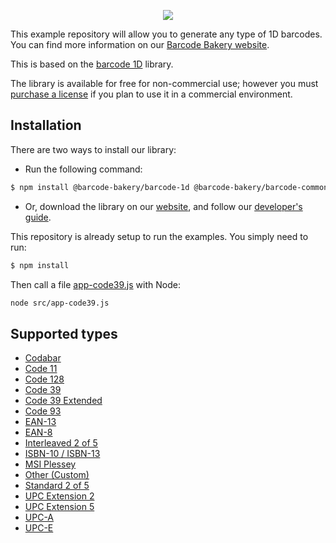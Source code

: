 <p align="center"><a href="https://www.barcodebakery.com" target="_blank">
    <img src="https://www.barcodebakery.com/images/BCG-Logo-SQ-GitHub.svg">
</a></p>

This example repository will allow you to generate any type of 1D barcodes. You can find more information on our [Barcode Bakery website][1].

This is based on the [barcode 1D][2] library.

The library is available for free for non-commercial use; however you must [purchase a license][3] if you plan to use it in a commercial environment.

Installation
------------
There are two ways to install our library:

* Run the following command:
```bash
$ npm install @barcode-bakery/barcode-1d @barcode-bakery/barcode-common
```
* Or, download the library on our [website][4], and follow our [developer's guide][5].

This repository is already setup to run the examples. You simply need to run:
```bash
$ npm install
```

Then call a file [app-code39.js][26] with Node:
```bash
node src/app-code39.js
```

Supported types
---------------
* [Codabar][6]
* [Code 11][7]
* [Code 128][8]
* [Code 39][9]
* [Code 39 Extended][10]
* [Code 93][11]
* [EAN-13][12]
* [EAN-8][13]
* [Interleaved 2 of 5][16]
* [ISBN-10 / ISBN-13][17]
* [MSI Plessey][18]
* [Other (Custom)][19]
* [Standard 2 of 5][21]
* [UPC Extension 2][22]
* [UPC Extension 5][23]
* [UPC-A][24]
* [UPC-E][25]


[1]: https://www.barcodebakery.com
[2]: https://github.com/barcode-bakery/barcode-nodejs-1d/
[3]: https://www.barcodebakery.com/en/purchase
[4]: https://www.barcodebakery.com/en/download
[5]: https://www.barcodebakery.com/en/docs/nodejs/guide
[6]: https://www.barcodebakery.com/en/docs/nodejs/barcode/codabar/api
[7]: https://www.barcodebakery.com/en/docs/nodejs/barcode/code11/api
[8]: https://www.barcodebakery.com/en/docs/nodejs/barcode/code128/api
[9]: https://www.barcodebakery.com/en/docs/nodejs/barcode/code39/api
[10]: https://www.barcodebakery.com/en/docs/nodejs/barcode/code39extended/api
[11]: https://www.barcodebakery.com/en/docs/nodejs/barcode/code93/api
[12]: https://www.barcodebakery.com/en/docs/nodejs/barcode/ean13/api
[13]: https://www.barcodebakery.com/en/docs/nodejs/barcode/ean8/api
[16]: https://www.barcodebakery.com/en/docs/nodejs/barcode/i25/api
[17]: https://www.barcodebakery.com/en/docs/nodejs/barcode/isbn/api
[18]: https://www.barcodebakery.com/en/docs/nodejs/barcode/msi/api
[19]: https://www.barcodebakery.com/en/docs/nodejs/barcode/othercode/api
[21]: https://www.barcodebakery.com/en/docs/nodejs/barcode/s25/api
[22]: https://www.barcodebakery.com/en/docs/nodejs/barcode/upcext2/api
[23]: https://www.barcodebakery.com/en/docs/nodejs/barcode/upcext5/api
[24]: https://www.barcodebakery.com/en/docs/nodejs/barcode/upca/api
[25]: https://www.barcodebakery.com/en/docs/nodejs/barcode/upce/api
[26]: https://github.com/barcode-bakery/example-nodejs-1d/blob/master/src/app-code39.js
